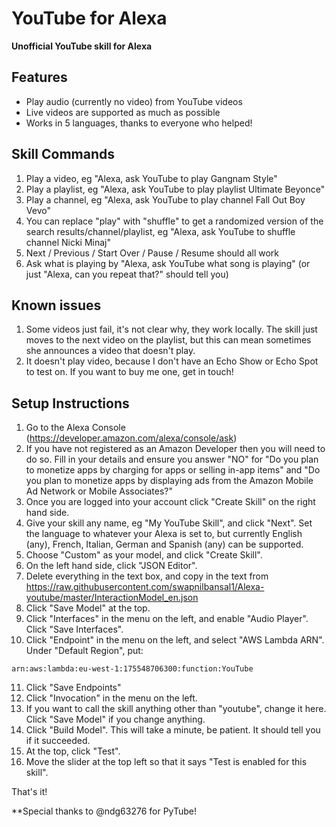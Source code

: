 # YouTube for Alexa
**Unofficial YouTube skill for Alexa**

## Features
* Play audio (currently no video) from YouTube videos
* Live videos are supported as much as possible
* Works in 5 languages, thanks to everyone who helped!

## Skill Commands

1. Play a video, eg "Alexa, ask YouTube to play Gangnam Style"
2. Play a playlist, eg "Alexa, ask YouTube to play playlist Ultimate Beyonce"
3. Play a channel, eg "Alexa, ask YouTube to play channel Fall Out Boy Vevo"
4. You can replace "play" with "shuffle" to get a randomized version of the search results/channel/playlist, eg "Alexa, ask YouTube to shuffle channel Nicki Minaj"
5. Next / Previous / Start Over / Pause / Resume should all work
6. Ask what is playing by "Alexa, ask YouTube what song is playing" (or just "Alexa, can you repeat that?" should tell you)

## Known issues

1. Some videos just fail, it's not clear why, they work locally. The skill just moves to the next video on the playlist, but this can mean sometimes she announces a video that doesn't play.
2. It doesn't play video, because I don't have an Echo Show or Echo Spot to test on. If you want to buy me one, get in touch!

## Setup Instructions

1. Go to the Alexa Console (https://developer.amazon.com/alexa/console/ask)
2. If you have not registered as an Amazon Developer then you will need to do so. Fill in your details and ensure you answer "NO" for "Do you plan to monetize apps by charging for apps or selling in-app items" and "Do you plan to monetize apps by displaying ads from the Amazon Mobile Ad Network or Mobile Associates?"
3. Once you are logged into your account click "Create Skill" on the right hand side.
4. Give your skill any name, eg "My YouTube Skill", and click "Next". Set the language to whatever your Alexa is set to, but currently English (any), French, Italian, German and Spanish (any) can be supported.
5. Choose "Custom" as your model, and click "Create Skill".
6. On the left hand side, click "JSON Editor".
7. Delete everything in the text box, and copy in the text from https://raw.githubusercontent.com/swapnilbansal1/Alexa-youtube/master/InteractionModel_en.json
8. Click "Save Model" at the top.
9. Click "Interfaces" in the menu on the left, and enable "Audio Player". Click "Save Interfaces".
10. Click "Endpoint" in the menu on the left, and select "AWS Lambda ARN". Under "Default Region", put:

```
arn:aws:lambda:eu-west-1:175548706300:function:YouTube
```

11. Click "Save Endpoints"
12. Click "Invocation" in the menu on the left.
13. If you want to call the skill anything other than "youtube", change it here. Click "Save Model" if you change anything.
14. Click "Build Model". This will take a minute, be patient. It should tell you if it succeeded.
15. At the top, click "Test".
16. Move the slider at the top left so that it says "Test is enabled for this skill".

That's it!


**Special thanks to @ndg63276 for PyTube!
